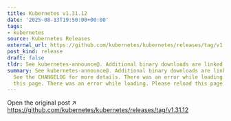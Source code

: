 ```yaml
---
title: Kubernetes v1.31.12
date: '2025-08-13T19:50:00+00:00'
tags:
- kubernetes
source: Kubernetes Releases
external_url: https://github.com/kubernetes/kubernetes/releases/tag/v1.31.12
post_kind: release
draft: false
tldr: See kubernetes-announce@. Additional binary downloads are linked in the CHANGELOG.
summary: See kubernetes-announce@. Additional binary downloads are linked in the CHANGELOG.
  See the CHANGELOG for more details. There was an error while loading. Please reload
  this page. There was an error while loading. Please reload this page.
---
```

Open the original post ↗ https://github.com/kubernetes/kubernetes/releases/tag/v1.31.12
